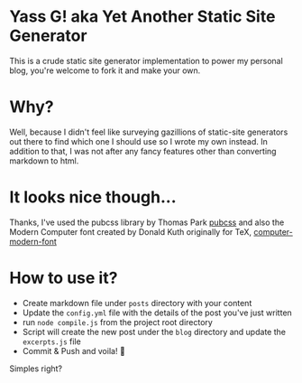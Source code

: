 # Yass G! aka Yet Another Static Site Generator
This is a crude static site generator implementation to power my personal blog, you're welcome to fork it and make your own.

# Why?
Well, because I didn't feel like surveying gazillions of static-site generators out there to find  which one I should use so I wrote my own instead. In addition to that, I was not after any fancy features other than converting markdown to html.

# It looks nice though...
Thanks, I've used the pubcss library by Thomas Park [pubcss](https://github.com/thomaspark/pubcss)
and also the Modern Computer font created by Donald Kuth originally for TeX, [computer-modern-font](https://github.com/dominictarr/computer-modern)

# How to use it?
* Create markdown file under `posts` directory with your content
* Update the `config.yml` file with the details of the post you've just written
* run `node compile.js` from the project root directory
* Script will create the new post under the `blog` directory and update the `excerpts.js` file
* Commit & Push and voila! :tada:

Simples right?


